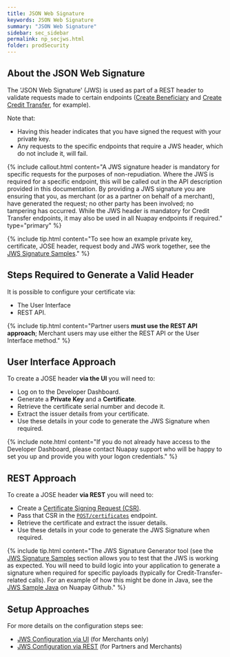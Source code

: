 ```yaml
---
title: JSON Web Signature
keywords: JSON Web Signature
summary: "JSON Web Signature"
sidebar: sec_sidebar
permalink: np_secjws.html
folder: prodSecurity
---
```


## About the JSON Web Signature

The 'JSON Web Signature' (JWS) is used as part of a REST header to validate requests made to certain endpoints ([Create Beneficiary](np_createbeneficiary.html) and [Create Credit Transfer](np_createct.html), for example).

Note that:

* Having this header indicates that you have signed the request with your private key.
* Any requests to the specific endpoints that require a JWS header, which do not include it, will fail.

{% include callout.html content="A JWS signature header is mandatory for specific requests for the purposes of non-repudiation. Where the JWS is required for a specific endpoint, this will be called out in the API description provided in this documentation. By providing a JWS signature you are ensuring that you, as merchant (or as a partner on behalf of a merchant), have generated the request; no other party has been involved; no tampering has occurred. While the JWS header is mandatory for Credit Transfer endpoints, it may also be used in all Nuapay endpoints if required." type="primary" %}

{% include tip.html content="To see how an example private key, certificate, JOSE header, request body and JWS work together, see the [JWS Signature Samples](np_secjwssample.html)." %}

## Steps Required to Generate a Valid Header

It is possible to configure your certificate via:

* The User Interface
* REST API.

{% include tip.html content="Partner users **must use the REST API approach**; Merchant users may use either the REST API or the User Interface method." %}

## User Interface Approach

To create a JOSE header **via the UI** you will need to:

* Log on to the Developer Dashboard.
* Generate a <b>Private Key</b> and a <b>Certificate</b>.
* Retrieve the certificate serial number and decode it.
* Extract the issuer details from your certificate.
* Use these details in your code to generate the JWS Signature when required.

{% include note.html content="If you do not already have access to the Developer Dashboard, please contact Nuapay support who will be happy to set you up and provide you with your logon credentials." %}


## REST Approach

To create a JOSE header **via REST** you will need to:

* Create a [Certificate Signing Request (CSR)](http://localhost:4000/np_secjwsrest.html#creating-a-certificate-signing-request-csr).
* Pass that CSR in the [`POST/certificates`](np_secjwsrest.html#generating-your-certificate-via-rest) endpoint.
* Retrieve the certificate and extract the issuer details.
* Use these details in your code to generate the JWS Signature when required.

{% include tip.html content="The JWS Signature Generator tool (see the [JWS Signature Samples](np_secjwssample.html) section allows you to test that the JWS is working as expected. You will need to build logic into your application to generate a signature when required for specific payloads (typically for Credit-Transfer-related calls). For an example of how this might be done in Java, see the [JWS Sample Java](https://github.com/sentenial/jws-sample-java) on Nuapay Github." %}

## Setup Approaches

For more details on the configuration steps see:

* [JWS Configuration via UI](np_secjwsui.html) (for Merchants only)
* [JWS Configuration via REST](np_secjwsrest.html) (for Partners and Merchants)
